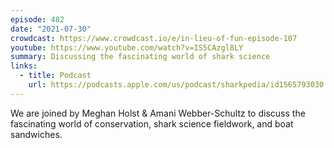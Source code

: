 ```yaml
---
episode: 482
date: "2021-07-30"
crowdcast: https://www.crowdcast.io/e/in-lieu-of-fun-episode-107
youtube: https://www.youtube.com/watch?v=IS5CAzgl8LY
summary: Discussing the fascinating world of shark science
links:
  - title: Podcast
    url: https://podcasts.apple.com/us/podcast/sharkpedia/id1565793030
---
```

We are joined by Meghan Holst & Amani Webber-Schultz to discuss the fascinating world of conservation, shark science fieldwork, and boat sandwiches.
